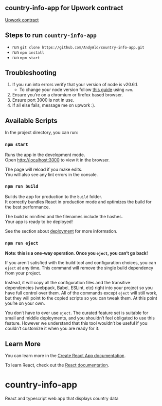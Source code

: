 ## country-info-app for Upwork contract

[Upwork contract](https://www.upwork.com/jobs/~0186858e7a501b6d09)

## Steps to run `country-info-app`

- run `git clone https://github.com/AndyAld/country-info-app.git`
- run `npm install`
- run `npm start`

## Troubleshooting

1. If you run into errors verify that your version of node is v20.6.1.
    - To change your node version follow [this guide](https://github.com/nvm-sh/nvm#intro) using `nvm`.  
2. Ensure you're on a chromium or firefox based browser.
3. Ensure port 3000 is not in use.
4. If all else fails, message me on upwork :).
## Available Scripts

In the project directory, you can run:

### `npm start`

Runs the app in the development mode.\
Open [http://localhost:3000](http://localhost:3000) to view it in the browser.

The page will reload if you make edits.\
You will also see any lint errors in the console.

### `npm run build`

Builds the app for production to the `build` folder.\
It correctly bundles React in production mode and optimizes the build for the best performance.

The build is minified and the filenames include the hashes.\
Your app is ready to be deployed!

See the section about [deployment](https://facebook.github.io/create-react-app/docs/deployment) for more information.

### `npm run eject`

**Note: this is a one-way operation. Once you `eject`, you can’t go back!**

If you aren’t satisfied with the build tool and configuration choices, you can `eject` at any time. This command will remove the single build dependency from your project.

Instead, it will copy all the configuration files and the transitive dependencies (webpack, Babel, ESLint, etc) right into your project so you have full control over them. All of the commands except `eject` will still work, but they will point to the copied scripts so you can tweak them. At this point you’re on your own.

You don’t have to ever use `eject`. The curated feature set is suitable for small and middle deployments, and you shouldn’t feel obligated to use this feature. However we understand that this tool wouldn’t be useful if you couldn’t customize it when you are ready for it.

## Learn More

You can learn more in the [Create React App documentation](https://facebook.github.io/create-react-app/docs/getting-started).

To learn React, check out the [React documentation](https://reactjs.org/).
# country-info-app
React and typescript web app that displays country data
